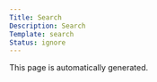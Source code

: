 ```yaml
---
Title: Search
Description: Search
Template: search
Status: ignore
---
```

This page is automatically generated.